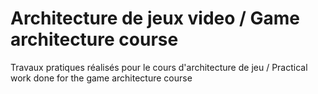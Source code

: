 # Architecture de jeux video / Game architecture course

Travaux pratiques réalisés pour le cours d'architecture de jeu /
Practical work done for the game architecture course
